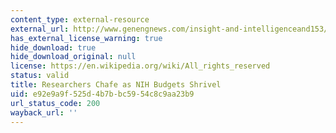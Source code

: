 ```yaml
---
content_type: external-resource
external_url: http://www.genengnews.com/insight-and-intelligenceand153/researchers-chafe-as-nih-budgets-shrivel/77899895/
has_external_license_warning: true
hide_download: true
hide_download_original: null
license: https://en.wikipedia.org/wiki/All_rights_reserved
status: valid
title: Researchers Chafe as NIH Budgets Shrivel
uid: e92e9a9f-525d-4b7b-bc59-54c8c9aa23b9
url_status_code: 200
wayback_url: ''
---
```

